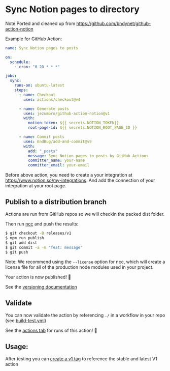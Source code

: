 # Sync Notion pages to directory

Note Ported and cleaned up from https://github.com/bndynet/github-action-notion

Example for GitHub Action:

```yml
name: Sync Notion pages to posts

on:
  schedule:
    - cron: "0 20 * * *"

jobs:
  sync:
    runs-on: ubuntu-latest
    steps:
      - name: Checkout
        uses: actions/checkout@v4

      - name: Generate posts
        uses: jezumbro/github-action-notion@v1
        with:
          notion-token: ${{ secrets.NOTION_TOKEN}}
          root-page-id: ${{ secrets.NOTION_ROOT_PAGE_ID }}

      - name: Commit posts
        uses: EndBug/add-and-commit@v9
        with:
          add: "_posts"
          message: Sync Notion pages to posts by GitHub Actions
          committer_name: your-name
          committer_email: your-email
```

Before above action, you need to create a your integration at https://www.notion.so/my-integrations. And add the connection of your integration at your root page.

## Publish to a distribution branch

Actions are run from GitHub repos so we will checkin the packed dist folder.

Then run [ncc](https://github.com/zeit/ncc) and push the results:

```bash
$ git checkout -B releases/v1
$ npm run publish
$ git add dist
$ git commit -a -m "feat: message"
$ git push
```

Note: We recommend using the `--license` option for ncc, which will create a license file for all of the production node modules used in your project.

Your action is now published! :rocket:

See the [versioning documentation](https://github.com/actions/toolkit/blob/master/docs/action-versioning.md)

## Validate

You can now validate the action by referencing `./` in a workflow in your repo (see [build-test.yml](.github/workflows/build-test.yml))

See the [actions tab](https://github.com/actions/typescript-action/actions) for runs of this action! :rocket:

## Usage:

After testing you can [create a v1 tag](https://github.com/actions/toolkit/blob/master/docs/action-versioning.md) to reference the stable and latest V1 action
